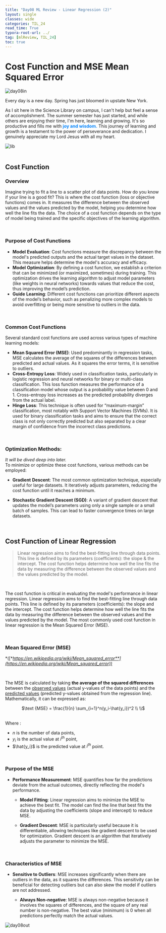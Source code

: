```yaml
---
title: "Day08 ML Review - Linear Regression (2)"
layout: single
classes: wide
categories: TIL_24
read_time: True
typora-root-url: ../
tag: [mlReview, TIL_24]
toc: true
---
```


# Cost Function and MSE Mean Squared Error

<img src="/blog/images/2024-05-23-TIL24_Day8/20D36117-06D4-4077-9EDC-68C0B43EE283.jpeg" alt="day08in">

Every day is a new day. Spring has just bloomed in upstate New York.

As I sit here in the Science Library on campus, I can't help but feel a sense of accomplishment. The summer semester has just started, and while others are enjoying their time, I'm here, learning and growing. It's so productive and fills me with <font color="#0384fc"><b>joy and wisdom.</b></font> This journey of learning and growth is a testament to the power of perseverance and dedication. I genuinely appreciate my Lord Jesus with all my heart.



<img src="/blog/images/2024-05-23-TIL24_Day8/4C4610FF-B8AD-4674-95E2-2F7E432692FF_1_102_a.jpeg" alt="lib"><br><br>

## **Cost Function**

### **Overview**

Imagine trying to fit a line to a scatter plot of data points. How do you know if your line is a good fit? This is where the cost function (loss or objective functions) comes in. It measures the difference between the observed values and the values predicted by the model, helping you determine how well the line fits the data. The choice of a cost function depends on the type of model being trained and the specific objectives of the learning algorithm.

<br>

### **Purpose of Cost Functions**

- **Model** **Evaluation**: Cost functions measure the discrepancy between the model's predicted outputs and the actual target values in the dataset. This measure helps determine the model's accuracy and efficacy.
- **Model** **Optimization**: By defining a cost function, we establish a criterion that can be minimized (or maximized, sometimes) during training. This optimization drives the learning algorithm to adjust model parameters (like weights in neural networks) towards values that reduce the cost, thus improving the model’s prediction.
- **Guide** **Learning**: Different cost functions can prioritize different aspects of the model’s behavior, such as penalizing more complex models to avoid overfitting or being more sensitive to outliers in the data.

<br>

### Common Cost Functions

Several standard cost functions are used across various types of machine learning models:

- **Mean Squared Error (MSE)**: Used predominantly in regression tasks, MSE calculates the average of the squares of the differences between predicted and actual values. As it squares the error terms, it is sensitive to outliers.
- **Cross-Entropy Loss**: Widely used in classification tasks, particularly in logistic regression and neural networks for binary or multi-class classification. This loss function measures the performance of a classification model whose output is a probability value between 0 and 1. Cross-entropy loss increases as the predicted probability diverges from the actual label.
- **Hinge Loss**: This technique is often used for “maximum-margin” classification, most notably with Support Vector Machines (SVMs). It is used for binary classification tasks and aims to ensure that the correct class is not only correctly predicted but also separated by a clear margin of confidence from the incorrect class predictions.

<br>

### **Optimization Methods**:  

*It will be dived deep into later.* <br>
 To minimize or optimize these cost functions, various methods can be employed:

- **Gradient** **Descent**: The most common optimization technique, especially useful for large datasets. It iteratively adjusts parameters, reducing the cost function until it reaches a minimum.

- **Stochastic Gradient Descent (SGD)**: A variant of gradient descent that updates the model’s parameters using only a single sample or a small batch of samples. This can lead to faster convergence times on large datasets.

<br>

## Cost Function of Linear Regression

> Linear regression aims to find the best-fitting line through data points. This line is defined by its parameters (coefficients): the slope & the intercept.  The cost function helps determine how well the line fits the data by measuring the difference between the observed values and the values predicted by the model. 

<br>

The cost function is critical in evaluating the model's performance in linear regression. Linear regression aims to find the best-fitting line through data points. This line is defined by its parameters (coefficients): the slope and the intercept. The cost function helps determine how well the line fits the data by measuring the difference between the observed values and the values predicted by the model. The most commonly used cost function in linear regression is the Mean Squared Error (MSE).

<br>

### Mean Squared Error (MSE)



*([**https://en.wikipedia.org/wiki/Mean_squared_error**](https://en.wikipedia.org/wiki/Mean_squared_error))*

<br>

The MSE is calculated by taking **the average of the squared differences** between the <u>observed values</u> (actual y-values of the data points) and the <u>predicted values</u> (predicted y-values obtained from the regression line). Mathematically, it can be expressed as: <br>

<center> $\text {MSE} = \frac{1}{n} \sum_{i=1}^n(y_i-\hat{y_i})^2   \\
\\$  </center>
<br>

Where : 

* $n$ is the number of data points,
* $y_i$ is the actual value at $i^{th}$ point,
* $\hat{y_i}$ is the predicted value at $i^{th}$ point.

<br>

### Purpose of the MSE

- **Performance Measurement**: MSE quantifies how far the predictions deviate from the actual outcomes, directly reflecting the model's performance.


  - **Model Fitting**: Linear regression aims to minimize the MSE to achieve the best fit. The model can find the line that best fits the data by adjusting the coefficients (slope and intercept) to reduce MSE.


  - **Gradient Descent**: MSE is particularly useful because it is differentiable, allowing techniques like gradient descent to be used for optimization. Gradient descent is an algorithm that iteratively adjusts the parameter to minimize the MSE.


<br>

### Characteristics of MSE

- **Sensitive to Outliers**: MSE increases significantly when there are outliers in the data, as it squares the differences. This sensitivity can be beneficial for detecting outliers but can also skew the model if outliers are not addressed.


  - **Always Non-negative**: MSE is always non-negative because it involves the squares of differences, and the square of any real number is non-negative. The best value (minimum) is 0 when all predictions perfectly match the actual values.




<img src= "/blog/images/2024-05-23-TIL24_Day8/BF26A6E3-700A-4C37-BA1E-2F0DA46AEE40.jpeg" alt="day08out">
